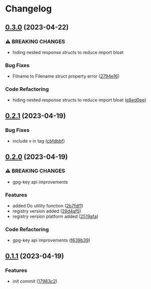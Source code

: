 # Changelog

## [0.3.0](https://github.com/Tsanton/tfe-client/compare/v0.2.1...v0.3.0) (2023-04-22)


### ⚠ BREAKING CHANGES

* hiding nested response structs to reduce import bloat

### Bug Fixes

* Filname to Filename struct property error ([2794e16](https://github.com/Tsanton/tfe-client/commit/2794e16006754cda443d3115675e3be2681d272a))


### Code Refactoring

* hiding nested response structs to reduce import bloat ([e8ed0ee](https://github.com/Tsanton/tfe-client/commit/e8ed0ee50e05e7dd199c1e74d07f71dabdd5569f))

## [0.2.1](https://github.com/Tsanton/tfe-client/compare/0.2.0...v0.2.1) (2023-04-19)


### Bug Fixes

* include v in tag ([cbfdbbf](https://github.com/Tsanton/tfe-client/commit/cbfdbbf3cd9d05af293e74eab702aebe6d406872))

## [0.2.0](https://github.com/Tsanton/tfe-client/compare/0.1.1...0.2.0) (2023-04-19)


### ⚠ BREAKING CHANGES

* gpg-key api improvements

### Features

* added Do utility function ([2b7fdf1](https://github.com/Tsanton/tfe-client/commit/2b7fdf1a37fbcff0e728b733dc858c37d75ed615))
* registry version added ([28d4af5](https://github.com/Tsanton/tfe-client/commit/28d4af5f8dae8cc2898fb91971d7788c5640c054))
* registry version platform added ([2519afa](https://github.com/Tsanton/tfe-client/commit/2519afa50f677517265b83f82e8ba488d1c7293c))


### Code Refactoring

* gpg-key api improvements ([f639b39](https://github.com/Tsanton/tfe-client/commit/f639b391c3d6bc9f46a1ff2056e0e0ea2ba24d65))

## [0.1.1](https://github.com/Tsanton/tfe-client/compare/v0.1.0...0.1.1) (2023-04-19)


### Features

* init commit ([17983c2](https://github.com/Tsanton/tfe-client/commit/17983c2987d633edb0865683b365eed9b147ea2d))
